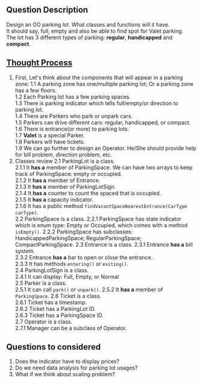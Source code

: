 ## Question Description
Design an OO parking lot. What classes and functions will it have.   
It should say, full, empty and also be able to find spot for Valet parking.   
The lot has 3 different types of parking: **regular**, **handicapped** and **compact**.   

## [Thought Process](http://stackoverflow.com/questions/764933/amazon-interview-question-design-an-oo-parking-lot) 
1. First, Let's think about the components that will appear in a parking zone: 
1.1 A parking zone has one/multiple parking lot;   Or a parking zone has a few floors.  
1.2 Each Parking lot has a few parking spaces.  
1.3 There is parking indicator which tells full/empty/or direction to parking lot.  
1.4 There are Parkers who park or unpark cars.   
1.5 Parkers can drive different cars: regular, handicapped, or compact.  
1.6 There is entrance(or more) to parking lots.  
1.7 **Valet** is a special Parker.   
1.8 Parkers will have tickets.   
1.9 We can go further to design an Operator. He/She should provide help for bill problem, direction problem, etc.  
2. Classes review
2.1 ParkingLot is a class.  
2.1.1 It **has a** member of ParkingSpace. We can have two arrays to keep track of ParkingSpace: empty or occupied.   
2.1.2 It **has a** member of Entrance.  
2.1.3 It **has a** member of ParkingLotSign.   
2.1.4 It **has a** counter to count the spaced that is occupied.  
2.1.5 It **has a** capacity indicator.  
2.1.6 It has a public method `findVacantSpaceNearestEntrance(CarType carType)`.  
2.2 ParkingSpace is a class. 
2.2.1 ParkingSpace has state indicator which is enum type: Empty or Occupied, which comes with a method `isEmpty()`. 
2.2.2 ParkingSpace has subclasses: HandicappedParkingSpace; RegularParkingSpace; CompactParkingSpace. 
2.3 Entrance is a class. 
2.3.1 Entrance **has a** bill system.  
2.3.2 Entrance **has a** bar to open or close the entrance.   
2.3.3 It has methods `entering()` or `exiting()`.  
2.4 ParkingLotSign is a class.   
2.4.1 It can display: Full, Empty, or Normal  
2.5 Parker is a class.   
2.5.1 It can call `park()` or `unpark()`. 
2.5.2 It **has a** member of `ParkingSpace`. 
2.6 Ticket is a class.  
2.6.1 Ticket has a timestamp.  
2.6.2 Ticket has a ParkingLot ID.  
2.6.3 Ticket has a ParkingSpace ID.    
2.7 Operator is a class.   
2.7.1 Manager can be a subclass of Operator.   


## Questions to considered
1. Does the indicator have to display prices? 
2. Do we need data analysis for parking lot usages? 
3. What if we think about scaling problem? 


